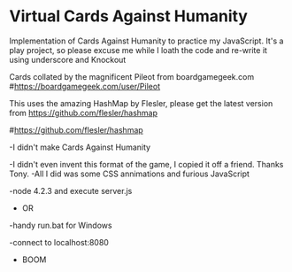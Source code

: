 # Virtual Cards Against Humanity
Implementation of Cards Against Humanity to practice my JavaScript.
It's a play project, so please excuse me while I loath the code and re-write it using underscore and Knockout 

Cards collated by the magnificent Pileot from boardgamegeek.com
#https://boardgamegeek.com/user/Pileot

This uses the amazing HashMap by Flesler, please get the latest version from
https://github.com/flesler/hashmap

#https://github.com/flesler/hashmap

-I didn't make Cards Against Humanity

-I didn't even invent this format of the game, I copied it off a friend. Thanks Tony. 
-All I did was some CSS annimations and furious JavaScript

-node 4.2.3 and execute server.js

- OR

-handy run.bat for Windows

-connect to localhost:8080 
 - BOOM
